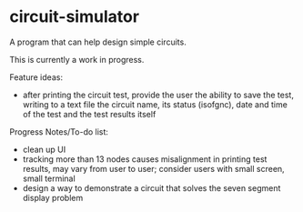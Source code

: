# circuit-simulator

A program that can help design simple circuits.

This is currently a work in progress.

Feature ideas:

+ after printing the circuit test, provide the user the ability to save the test, writing to a text file the circuit name, its status (isofgnc), date and time of the test and the test results itself

Progress Notes/To-do list:

+ clean up UI
+ tracking more than 13 nodes causes misalignment in printing test results, may vary from user to user; consider users with small screen, small terminal
+ design a way to demonstrate a circuit that solves the seven segment display problem
